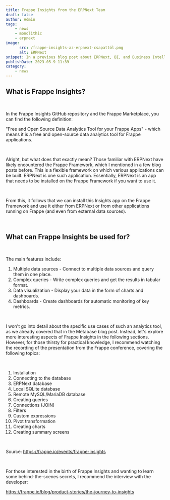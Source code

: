 ```yaml
---
title: Frappe Insights from the ERPNext Team
draft: false
author: Admin
tags:
    - news
    - monolithic
    - erpnext
image:
      src: /frappe-insights-az-erpnext-csapattól.png
      alt: ERPNext
snippet: In a previous blog post about ERPNext, BI, and Business Intelligence+Metabase, I intentionally didn't mention that the Frappe team also has a similar solution, which is why I planned this separate entry.
publishDate: 2023-05-9 11:39
category:
    - news
---
```


<h2>What is Frappe Insights?</h2>
<p><br></p>
<p>In the Frappe Insights GitHub repository and the Frappe Marketplace, you can find the following definition:</p>
<p>"Free and Open Source Data Analytics Tool for your Frappe Apps" - which means it is a free and open-source data analytics tool for Frappe applications.</p>
<p><br></p>
<p>Alright, but what does that exactly mean? Those familiar with ERPNext have likely encountered the Frappe Framework, which I mentioned in a few blog posts before. This is a flexible framework on which various applications can be built. ERPNext is one such application. Essentially, ERPNext is an app that needs to be installed on the Frappe Framework if you want to use it.</p>
<p><br></p>
<p>From this, it follows that we can install this Insights app on the Frappe Framework and use it either from ERPNext or from other applications running on Frappe (and even from external data sources).</p>
<p><br></p>

<h2>What can Frappe Insights be used for?</h2>
<p><br></p>
<p>The main features include:</p>
<ol>
<li data-list="bullet">Multiple data sources - Connect to multiple data sources and query them in one place.</li>
<li data-list="bullet">Complex queries - Write complex queries and get the results in tabular format.</li>
<li data-list="bullet">Data visualization - Display your data in the form of charts and dashboards.</li>
<li data-list="bullet">Dashboards - Create dashboards for automatic monitoring of key metrics.</li>
</ol>
<p><br></p>
<p>I won't go into detail about the specific use cases of such an analytics tool, as we already covered that in the Metabase blog post. Instead, let's explore more interesting aspects of Frappe Insights in the following sections. However, for those thirsty for practical knowledge, I recommend watching the recording of the presentation from the Frappe conference, covering the following topics:</p>
<p><br></p>
<ol>
<li data-list="bullet">Installation</li>
<li data-list="bullet">Connecting to the database</li>
<li data-list="bullet">ERPNext database</li>
<li data-list="bullet">Local SQLite database</li>
<li data-list="bullet">Remote MySQL/MariaDB database</li>
<li data-list="bullet">Creating queries</li>
<li data-list="bullet">Connections (JOIN)</li>
<li data-list="bullet">Filters</li>
<li data-list="bullet">Custom expressions</li>
<li data-list="bullet">Pivot transformation</li>
<li data-list="bullet">Creating charts</li>
<li data-list="bullet">Creating summary screens</li>
</ol>
<p><br></p>
<p>Source: <a href="https://frappe.io/events/frappe-insights" rel="noopener noreferrer">https://frappe.io/events/frappe-insights</a></p>
<p><br></p>
<p>For those interested in the birth of Frappe Insights and wanting to learn some behind-the-scenes secrets, I recommend the interview with the developer:</p>
<p><a href="https://frappe.io/blog/product-stories/the-journey-to-insights" rel="noopener noreferrer">https://frappe.io/blog/product-stories/the-journey-to-insights</a></p>

